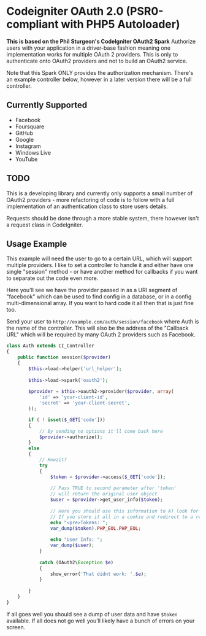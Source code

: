 # Codeigniter OAuth 2.0 (PSR0-compliant with PHP5 Autoloader)
**This is based on the Phil Sturgeon's CodeIgniter OAuth2 Spark**
Authorize users with your application in a driver-base fashion meaning one implementation works for multiple OAuth 2 providers. This is only to authenticate onto OAuth2 providers and not to build an OAuth2 service.

Note that this Spark ONLY provides the authorization mechanism. There's an example controller below, however in a later version there will be a full controller.

## Currently Supported

- Facebook
- Foursquare
- GitHub
- Google
- Instagram
- Windows Live
- YouTube

## TODO

This is a developing library and currently only supports a small number of OAuth2 providers - more refactoring of code is to follow with a full implementation of an authentication class to store users details.

Requests should be done through a more stable system, there however isn't a request class in CodeIgniter.

## Usage Example

This example will need the user to go to a certain URL, which will support multiple providers. I like to set a controller to handle it and either have one single "session" method - or have another method for callbacks if you want to separate out the code even more.

Here you'll see we have the provider passed in as a URI segment of "facebook" which can be used to find config in a database, or in a config multi-dimensional array. If you want to hard code it all then that is just fine too.

Send your user to `http://example.com/auth/session/facebook` where Auth is the name of the controller. This will also be the address of the "Callback URL" which will be required by many OAuth 2 providers such as Facebook.

```php
class Auth extends CI_Controller
{
	public function session($provider)
	{
		$this->load->helper('url_helper');
		
		$this->load->spark('oauth2');
	
		$provider = $this->oauth2->provider($provider, array(
			'id' => 'your-client-id',
			'secret' => 'your-client-secret',
		));

		if ( ! isset($_GET['code']))
		{
			// By sending no options it'll come back here
			$provider->authorize();
		}
		else
		{
			// Howzit?
			try
			{
				$token = $provider->access($_GET['code']);
			
				// Pass TRUE to second parameter after 'token'
				// will return the original user object
				$user = $provider->get_user_info($token);
			
				// Here you should use this information to A) look for a user B) help a new user sign up with existing data.
				// If you store it all in a cookie and redirect to a registration page this is crazy-simple.
				echo "<pre>Tokens: ";
				var_dump($token).PHP_EOL.PHP_EOL;
				
				echo "User Info: ";
				var_dump($user);
			}
		
			catch (OAuth2\Exception $e)
			{
				show_error('That didnt work: '.$e);
			}
		
		}
	}
}
```

If all goes well you should see a dump of user data and have `$token` available. If all does not go well you'll likely have a bunch of errors on your screen.